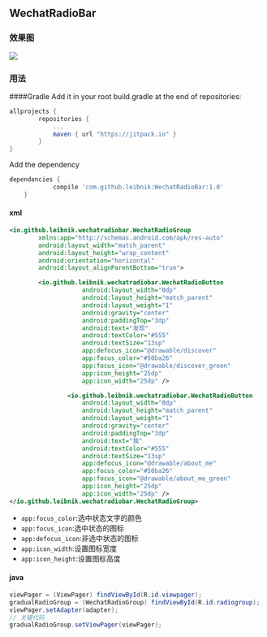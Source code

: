 ## WechatRadioBar
### 效果图
![](http://ww1.sinaimg.cn/mw690/b5405c76gw1f3qb7xo3wug20ax0ad4a1.gif)
### 用法
####Gradle
Add it in your root build.gradle at the end of repositories:

```groovy
allprojects {
		repositories {
			...
			maven { url "https://jitpack.io" }
		}
}
```

Add the dependency

```groovy
dependencies {
	        compile 'com.github.leibnik:WechatRadioBar:1.0'
	}
```

#### xml
```xml
<io.github.leibnik.wechatradiobar.WechatRadioGroup
        xmlns:app="http://schemas.android.com/apk/res-auto"
        android:layout_width="match_parent"
        android:layout_height="wrap_content"
        android:orientation="horizontal"
        android:layout_alignParentBottom="true">

        <io.github.leibnik.wechatradiobar.WechatRadioButton
                    android:layout_width="0dp"
                    android:layout_height="match_parent"
                    android:layout_weight="1"
                    android:gravity="center"
                    android:paddingTop="3dp"
                    android:text="发现"
                    android:textColor="#555"
                    android:textSize="13sp"
                    app:defocus_icon="@drawable/discover"
                    app:focus_color="#50ba26"
                    app:focus_icon="@drawable/discover_green"
                    app:icon_height="25dp"
                    app:icon_width="25dp" />

                <io.github.leibnik.wechatradiobar.WechatRadioButton
                    android:layout_width="0dp"
                    android:layout_height="match_parent"
                    android:layout_weight="1"
                    android:gravity="center"
                    android:paddingTop="3dp"
                    android:text="我"
                    android:textColor="#555"
                    android:textSize="13sp"
                    app:defocus_icon="@drawable/about_me"
                    app:focus_color="#50ba26"
                    app:focus_icon="@drawable/about_me_green"
                    app:icon_height="25dp"
                    app:icon_width="25dp" />
</io.github.leibnik.wechatradiobar.WechatRadioGroup>
```

* `app:focus_color`:选中状态文字的颜色
* `app:focus_icon`:选中状态的图标
* `app:defocus_icon`:非选中状态的图标
* `app:icon_width`:设置图标宽度
* `app:icon_height`:设置图标高度

#### java
```java
viewPager = (ViewPager) findViewById(R.id.viewpager);
gradualRadioGroup = (WechatRadioGroup) findViewById(R.id.radiogroup);
viewPager.setAdapter(adapter);
// 关键代码
gradualRadioGroup.setViewPager(viewPager);
```


